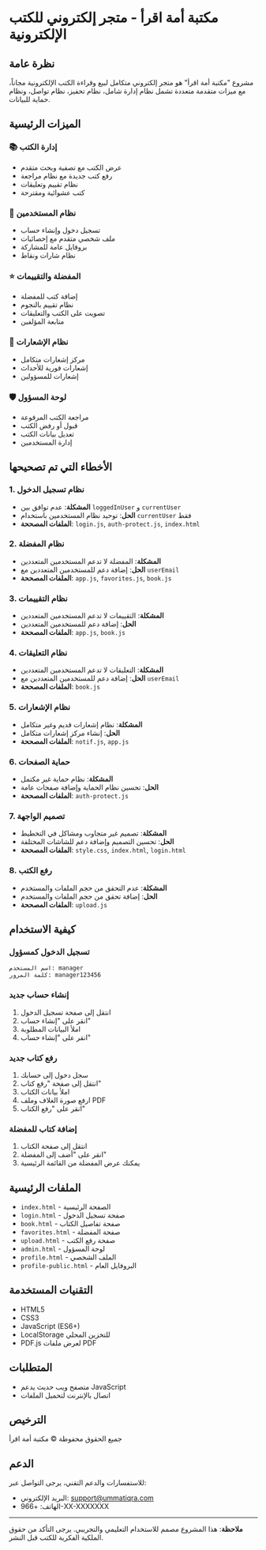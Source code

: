 # مكتبة أمة اقرأ - متجر إلكتروني للكتب الإلكترونية

## نظرة عامة
مشروع "مكتبة أمة اقرأ" هو متجر إلكتروني متكامل لبيع وقراءة الكتب الإلكترونية مجاناً، مع ميزات متقدمة متعددة تشمل نظام إدارة شامل، نظام تحفيز، نظام تواصل، ونظام حماية للبيانات.

## الميزات الرئيسية

### 📚 إدارة الكتب
- عرض الكتب مع تصفية وبحث متقدم
- رفع كتب جديدة مع نظام مراجعة
- نظام تقييم وتعليقات
- كتب عشوائية ومقترحة

### 👥 نظام المستخدمين
- تسجيل دخول وإنشاء حساب
- ملف شخصي متقدم مع إحصائيات
- بروفايل عامة للمشاركة
- نظام شارات ونقاط

### ⭐ المفضلة والتقييمات
- إضافة كتب للمفضلة
- نظام تقييم بالنجوم
- تصويت على الكتب والتعليقات
- متابعة المؤلفين

### 🔔 نظام الإشعارات
- مركز إشعارات متكامل
- إشعارات فورية للأحداث
- إشعارات للمسؤولين

### 🛡️ لوحة المسؤول
- مراجعة الكتب المرفوعة
- قبول أو رفض الكتب
- تعديل بيانات الكتب
- إدارة المستخدمين

## الأخطاء التي تم تصحيحها

### 1. نظام تسجيل الدخول
- **المشكلة**: عدم توافق بين `loggedInUser` و `currentUser`
- **الحل**: توحيد نظام المستخدمين باستخدام `currentUser` فقط
- **الملفات المصححة**: `login.js`, `auth-protect.js`, `index.html`

### 2. نظام المفضلة
- **المشكلة**: المفضلة لا تدعم المستخدمين المتعددين
- **الحل**: إضافة دعم للمستخدمين المتعددين مع `userEmail`
- **الملفات المصححة**: `app.js`, `favorites.js`, `book.js`

### 3. نظام التقييمات
- **المشكلة**: التقييمات لا تدعم المستخدمين المتعددين
- **الحل**: إضافة دعم للمستخدمين المتعددين
- **الملفات المصححة**: `app.js`, `book.js`

### 4. نظام التعليقات
- **المشكلة**: التعليقات لا تدعم المستخدمين المتعددين
- **الحل**: إضافة دعم للمستخدمين المتعددين مع `userEmail`
- **الملفات المصححة**: `book.js`

### 5. نظام الإشعارات
- **المشكلة**: نظام إشعارات قديم وغير متكامل
- **الحل**: إنشاء مركز إشعارات متكامل
- **الملفات المصححة**: `notif.js`, `app.js`

### 6. حماية الصفحات
- **المشكلة**: نظام حماية غير مكتمل
- **الحل**: تحسين نظام الحماية وإضافة صفحات عامة
- **الملفات المصححة**: `auth-protect.js`

### 7. تصميم الواجهة
- **المشكلة**: تصميم غير متجاوب ومشاكل في التخطيط
- **الحل**: تحسين التصميم وإضافة دعم للشاشات المختلفة
- **الملفات المصححة**: `style.css`, `index.html`, `login.html`

### 8. رفع الكتب
- **المشكلة**: عدم التحقق من حجم الملفات والمستخدم
- **الحل**: إضافة تحقق من حجم الملفات والمستخدم
- **الملفات المصححة**: `upload.js`

## كيفية الاستخدام

### تسجيل الدخول كمسؤول
```
اسم المستخدم: manager
كلمة المرور: manager123456
```

### إنشاء حساب جديد
1. انتقل إلى صفحة تسجيل الدخول
2. انقر على "إنشاء حساب"
3. املأ البيانات المطلوبة
4. انقر على "إنشاء حساب"

### رفع كتاب جديد
1. سجل دخول إلى حسابك
2. انتقل إلى صفحة "رفع كتاب"
3. املأ بيانات الكتاب
4. ارفع صورة الغلاف وملف PDF
5. انقر على "رفع الكتاب"

### إضافة كتاب للمفضلة
1. انتقل إلى صفحة الكتاب
2. انقر على "أضف إلى المفضلة"
3. يمكنك عرض المفضلة من القائمة الرئيسية

## الملفات الرئيسية

- `index.html` - الصفحة الرئيسية
- `login.html` - صفحة تسجيل الدخول
- `book.html` - صفحة تفاصيل الكتاب
- `favorites.html` - صفحة المفضلة
- `upload.html` - صفحة رفع الكتب
- `admin.html` - لوحة المسؤول
- `profile.html` - الملف الشخصي
- `profile-public.html` - البروفايل العام

## التقنيات المستخدمة

- HTML5
- CSS3
- JavaScript (ES6+)
- LocalStorage للتخزين المحلي
- PDF.js لعرض ملفات PDF

## المتطلبات

- متصفح ويب حديث يدعم JavaScript
- اتصال بالإنترنت لتحميل الملفات

## الترخيص

جميع الحقوق محفوظة © مكتبة أمة اقرأ

## الدعم

للاستفسارات والدعم التقني، يرجى التواصل عبر:
- البريد الإلكتروني: support@ummatiqra.com
- الهاتف: +966-XX-XXXXXXX

---

**ملاحظة**: هذا المشروع مصمم للاستخدام التعليمي والتجريبي. يرجى التأكد من حقوق الملكية الفكرية للكتب قبل النشر. 